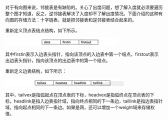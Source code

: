 对于有向图来说，邻接表是有缺陷的。关心了出度问题，想了解入度就必须要遍历整个图才知道，反之，逆邻接表解决了入度却不了解出度情况。下面介绍的这种有向图的存储方法：十字链表，就是把邻接表和逆邻接表结合起来的。

重新定义顶点表结点结构，如下所示。

![](/assets/26548237_1359379404626B.png)

其中firstin表示入边表头指针，指向该顶点的入边表中第一个结点，firstout表示出边表头指针，指向该顶点的出边表中的第一个结点。

重新定义边表结构，如下所示：

![](/assets/a.png)

其中，tailvex是指弧起点在顶点表的下标，headvex是指弧终点在顶点表的下标，headlink是指入边表指针域，指向终点相同的下一条边，taillink是指边表指针域，指向起点相同的下一条边。如果是网，还可以增加一个weight域来存储权值。

